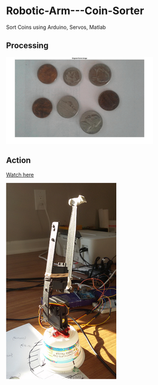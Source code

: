 # Robotic-Arm---Coin-Sorter
Sort Coins using Arduino, Servos, Matlab

## Processing

<img src="./images/image-processing.gif" alt="Image processing of coins" width="400"/>

## Action
[Watch here](https://www.youtube.com/watch?v=OhlPBzAFfHQ)

<img src="./images/20160923_171726.jpg" alt="Sorted with 3 servos" width="300"/>

